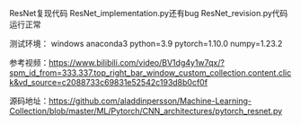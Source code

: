 
ResNet复现代码
ResNet_implementation.py还有bug
ResNet_revision.py代码运行正常

测试环境：
windows
anaconda3
python=3.9
pytorch=1.10.0
numpy=1.23.2

参考视频：https://www.bilibili.com/video/BV1dg4y1w7qx/?spm_id_from=333.337.top_right_bar_window_custom_collection.content.click&vd_source=c2088733c69831e52542c193d8b0cf0f

源码地址：https://github.com/aladdinpersson/Machine-Learning-Collection/blob/master/ML/Pytorch/CNN_architectures/pytorch_resnet.py
